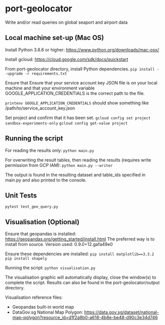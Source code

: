 # port-geolocator
Write and/or read queries on global seaport and airport data

## Local machine set-up (Mac OS)
Install Python 3.8.6 or higher: https://www.python.org/downloads/mac-osx/

Install gcloud: https://cloud.google.com/sdk/docs/quickstart

From port-geolocator directory, install Python dependencies.
`pip install --upgrade -r requirements.txt`

Ensure that 
Ensure that your service account key JSON file is on your local machine and that your environment variable GOOGLE_APPLICATION_CREDENTIALS is the correct path to the file.

`printenv GOOGLE_APPLICATION_CREDENTIALS`
should show something like /path/to/service_account_key.json

Set project and confirm that it has been set.
`gcloud config set project sandbox-experiments-only`
`gcloud config get-value project` 

## Running the script
For reading the results only:
`python main.py`

For overwriting the result tables, then reading the results (requires write permission from GCP IAM):
`python main.py --writer`

The output is found in the resulting dataset and table_ids specified in main.py and also printed to the console.

## Unit Tests
`pytest test_geo_query.py`

## Visualisation (Optional)
Ensure that geopandas is installed: https://geopandas.org/getting_started/install.html
The preferred way is to install from source.
Version used: 0.9.0+12.gafa49e0

Ensure these dependencies are installed:
`pip install matplotlib==3.3.2`
`pip install shapely`

Running the script:
`python visualisation.py`

The visualisation graphic will automatically display, close the window(s) to complete the script.
Results can also be found in the port-geolocator/output directory.

Visualisation reference files:
- Geopandas built-in world map
- DataGov.sg National Map Polygon: https://data.gov.sg/dataset/national-map-polygon?resource_id=d1f2a8b0-a618-4b8e-be48-d90c3e34d746
